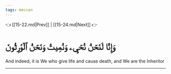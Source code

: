 ```yaml
---
tags: meccan
---
```


👈 [[15-22.md|Prev]] | [[15-24.md|Next]] 👉

# وَإِنَّا لَنَحۡنُ نُحۡيِۦ وَنُمِيتُ وَنَحۡنُ ٱلۡوَٰرِثُونَ

And indeed, it is We who give life and cause death, and We are the Inheritor

---

